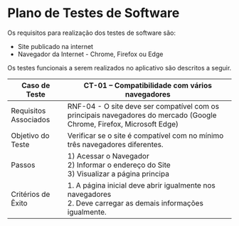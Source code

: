 # Plano de Testes de Software

Os requisitos para realização dos testes de software são:
- Site publicado na internet
- Navegador da Internet - Chrome, Firefox ou Edge

Os testes funcionais a serem realizados no aplicativo são descritos a seguir. 

| Caso de Teste | **CT-01 – Compatibilidade com vários navegadores** |
| -------------- | -------------------------------------------------- | 
| Requisitos Associados | RNF-04 - O site deve ser compatível com os principais navegadores do mercado (Google Chrome, Firefox, Microsoft Edge) |
| Objetivo do Teste | Verificar se o site é compatível com no mínimo três navegadores diferentes. |
| Passos | 1) Acessar o Navegador <br> 2) Informar o endereço do Site <br> 3) Visualizar a página principa |
| Critérios de Êxito | 1. A página inicial deve abrir igualmente nos navegadores <br> 2. Deve carregar as demais informações igualmente. |
